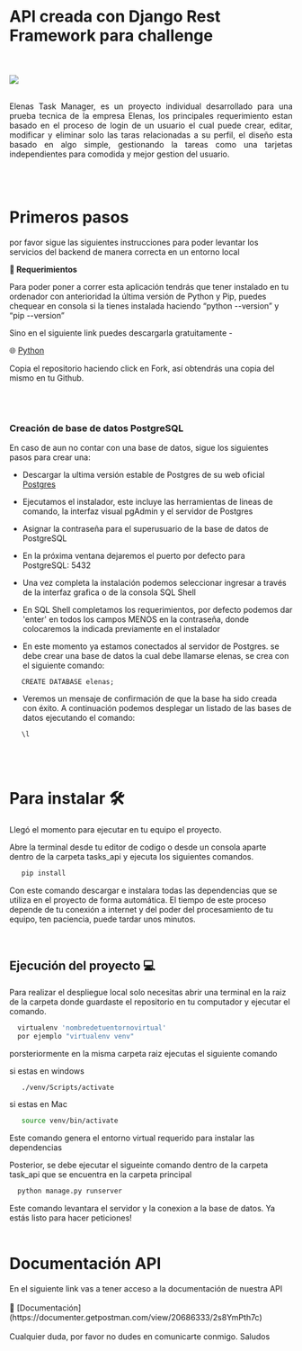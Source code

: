 
# API creada con Django Rest Framework para challenge
<br/>
<br/>
<img src ='https://www.elenas.co/co/wp-content/uploads/2022/09/elenas.png'/>
<br/>
<br/>
<p align="justify"> Elenas Task Manager, es un proyecto individual desarrollado para una prueba tecnica de la empresa Elenas, los principales requerimiento estan basado en el proceso de login de un usuario el cual puede crear, editar, modificar y eliminar solo las taras relacionadas a su perfil, el diseño esta basado en algo simple, gestionando la tareas como una tarjetas independientes para comodida y mejor gestion del usuario.</p> 

<br/>
<br/>
<h1>Primeros pasos</h1>

por favor sigue las siguientes instrucciones para poder levantar los servicios del backend de manera correcta en un entorno local

**📑  Requerimientos**

Para poder poner a correr esta aplicación tendrás que tener instalado en tu ordenador con anterioridad la última versión de Python y Pip, puedes chequear en consola si la tienes instalada haciendo “python --version” y “pip --version”

Sino en el siguiente link puedes descargarla gratuitamente - 

🌐  [Python](https://www.python.org/)

Copia el repositorio haciendo click en Fork, así obtendrás una copia del mismo en tu Github.

<br>
<br>

<h3>Creación de base de datos PostgreSQL</h3>
En caso de aun no contar con una base de datos, sigue los siguientes pasos para crear una:

- Descargar la ultima versión estable de Postgres de su web oficial [Postgres](https://www.postgresql.org/download/)

- Ejecutamos el instalador, este incluye las herramientas de lineas de comando, la interfaz visual pgAdmin y el servidor de Postgres

- Asignar la contraseña para el superusuario de la base de datos de PostgreSQL

- En la próxima ventana dejaremos el puerto por defecto para PostgreSQL: 5432

- Una vez completa la instalación podemos seleccionar ingresar a través de la interfaz grafica o de la consola SQL Shell

- En SQL Shell completamos los requerimientos, por defecto podemos dar 'enter' en todos los campos MENOS en la contraseña, donde colocaremos la indicada previamente en el instalador 

- En este momento ya estamos conectados al servidor de Postgres. se debe crear una base de datos la cual debe llamarse elenas, se crea con el siguiente comando:
```
   CREATE DATABASE elenas;
``` 
- Veremos un mensaje de confirmación de que la base ha sido creada con éxito. A continuación podemos desplegar un listado de las bases de datos ejecutando el comando: 
```
   \l 
```
<br/>
<br/>
<h1>Para instalar 🛠 </h1>

Llegó el momento para ejecutar en tu equipo el proyecto.

Abre la terminal desde tu editor de codigo o desde un consola aparte dentro de la carpeta tasks_api y ejecuta los siguientes comandos.
```sh
   pip install
```

Con este comando descargar e instalara todas las dependencias que se utiliza en el proyecto de forma automática. El tiempo de este proceso depende de tu conexión a internet y del poder del procesamiento de tu equipo, ten paciencia, puede tardar unos minutos.

<br>
<h2>Ejecución  del proyecto 💻</h2>

Para realizar el despliegue local solo necesitas abrir una terminal en la raiz de la carpeta donde guardaste el repositorio en tu computador y ejecutar el comando.

```sh
  virtualenv 'nombredetuentornovirtual'
  por ejemplo "virtualenv venv"
```
porsteriormente en la misma carpeta raiz ejecutas el siguiente comando


si estas en windows
```sh
   ./venv/Scripts/activate
```

si estas en Mac
```sh
   source venv/bin/activate
```
Este comando genera el entorno virtual requerido para instalar las dependencias


Posterior, se debe ejecutar el sigueinte comando dentro de la carpeta task_api que se encuentra en la carpeta principal

```sh
  python manage.py runserver
```


Este comando levantara el servidor y la conexion a la base de datos. Ya estás listo para hacer peticiones!
<br/>
<br/>
<h1>Documentación API</h1>
En el siguiente link vas a tener acceso a la documentación de nuestra API
<br/>
<br/>
📄 [Documentación](https://documenter.getpostman.com/view/20686333/2s8YmPth7c)
<br/>
<br/>
Cualquier duda, por favor no dudes en comunicarte conmigo. Saludos


